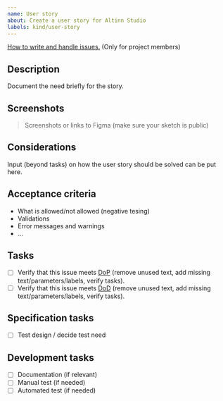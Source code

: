 ```yaml
---
name: User story
about: Create a user story for Altinn Studio
labels: kind/user-story
---
```

[How to write and handle issues.](https://confluence.brreg.no/x/Wg81Bw) (Only for project members)
## Description
Document the need briefly for the story.

## Screenshots
> Screenshots or links to Figma (make sure your sketch is public)

## Considerations
Input (beyond tasks) on how the user story should be solved can be put here.

## Acceptance criteria
- What is allowed/not allowed (negative tesing)
- Validations
- Error messages and warnings
- ...

## Tasks
- [ ] Verify that this issue meets [DoP](https://confluence.brreg.no/display/T3KP/Definition+of+Done#DefinitionofDone-Definitionofprepared-innsikt) (remove unused text, add missing text/parameters/labels, verify tasks).
- [ ] Verify that this issue meets [DoD](https://confluence.brreg.no/display/T3KP/Definition+of+Done#DefinitionofDone-DoD%E2%80%93utvikling) (remove unused text, add missing text/parameters/labels, verify tasks).

## Specification tasks
- [ ] Test design / decide test need

## Development tasks
- [ ] Documentation (if relevant)
- [ ] Manual test (if needed)
- [ ] Automated test (if needed)
